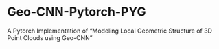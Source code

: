 # Geo-CNN-Pytorch-PYG
A Pytorch Implementation of “Modeling Local Geometric Structure of 3D Point Clouds using Geo-CNN”
